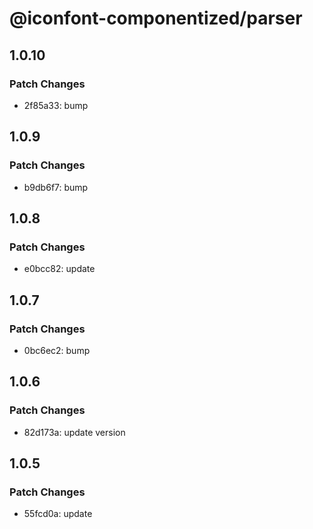 # @iconfont-componentized/parser

## 1.0.10

### Patch Changes

-   2f85a33: bump

## 1.0.9

### Patch Changes

-   b9db6f7: bump

## 1.0.8

### Patch Changes

-   e0bcc82: update

## 1.0.7

### Patch Changes

-   0bc6ec2: bump

## 1.0.6

### Patch Changes

-   82d173a: update version

## 1.0.5

### Patch Changes

-   55fcd0a: update
